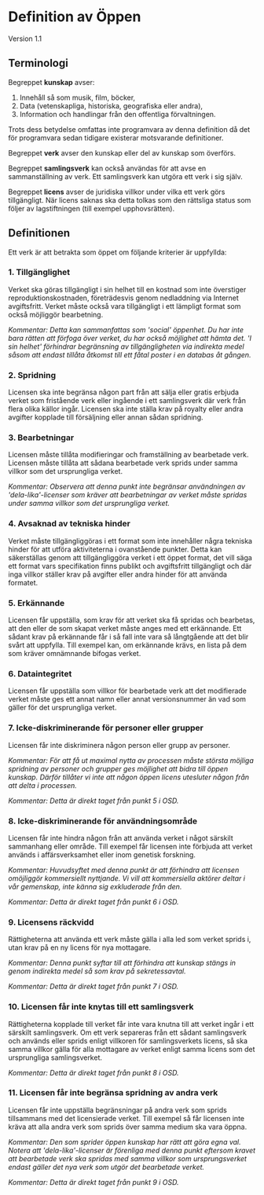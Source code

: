 # Definition av Öppen
Version 1.1

## Terminologi

Begreppet **kunskap** avser:

1. Innehåll så som musik, film, böcker,
2. Data (vetenskapliga, historiska, geografiska eller andra),
3. Information och handlingar från den offentliga förvaltningen. 

Trots dess betydelse omfattas inte programvara av denna definition då
det för programvara sedan tidigare existerar motsvarande definitioner.

Begreppet **verk** avser den kunskap eller del av kunskap som överförs.

Begreppet **samlingsverk** kan också användas för att avse en
sammanställning av verk. Ett samlingsverk kan utgöra ett verk i sig
själv.

Begreppet **licens** avser de juridiska villkor under vilka ett verk
görs tillgängligt. När licens saknas ska detta tolkas som den rättsliga
status som följer av lagstiftningen (till exempel upphovsrätten).

## Definitionen

Ett verk är att betrakta som öppet om följande kriterier är uppfyllda:

### 1. Tillgänglighet

Verket ska göras tillgängligt i sin helhet till en kostnad som inte
överstiger reproduktionskostnaden, företrädesvis genom nedladdning via
Internet avgiftsfritt. Verket måste också vara tillgängligt i ett
lämpligt format som också möjliggör bearbetning.

*Kommentar: Detta kan sammanfattas som 'social' öppenhet. Du har inte
bara rätten att förfoga över verket, du har också möjlighet att hämta
det. 'I sin helhet' förhindrar begränsning av tillgängligheten via
indirekta medel såsom att endast tillåta åtkomst till ett fåtal poster i
en databas åt gången.*

### 2. Spridning

Licensen ska inte begränsa någon part från att sälja eller gratis
erbjuda verket som fristående verk eller ingående i ett samlingsverk
där verk från flera olika källor ingår. Licensen ska inte ställa krav på
royalty eller andra avgifter kopplade till försäljning eller annan
sådan spridning.

### 3. Bearbetningar

Licensen måste tillåta modifieringar och framställning av bearbetade
verk. Licensen måste tillåta att sådana bearbetade verk sprids under
samma villkor som det ursprungliga verket. 

*Kommentar: Observera att denna punkt inte begränsar användningen av
'dela-lika'-licenser som kräver att bearbetningar av verket måste
spridas under samma villkor som det ursprungliga verket.*

### 4. Avsaknad av tekniska hinder

Verket måste tillgängliggöras i ett format som inte innehåller några
tekniska hinder för att utföra aktiviteterna i ovanstående punkter. Detta
kan säkerställas genom att tillgängliggöra verket i ett öppet format, det
vill säga ett format vars specifikation finns publikt och avgiftsfritt
tillgängligt och där inga villkor ställer krav på avgifter eller andra
hinder för att använda formatet.

### 5. Erkännande

Licensen får uppställa, som krav för att verket ska få spridas och
bearbetas, att den eller de som skapat verket måste anges med ett
erkännande. Ett sådant krav på erkännande får i så fall inte vara så
långtgående att det blir svårt att uppfylla. Till exempel kan, om
erkännande krävs, en lista på dem som kräver omnämnande bifogas verket.

### 6. Dataintegritet

Licensen får uppställa som villkor för bearbetade verk att det
modifierade verket måste ges ett annat namn eller annat versionsnummer
än vad som gäller för det ursprungliga verket.

### 7. Icke-diskriminerande för personer eller grupper

Licensen får inte diskriminera någon person eller grupp av personer.

*Kommentar: För att få ut maximal nytta av processen måste största
möjliga spridning av personer och grupper ges möjlighet att bidra till
öppen kunskap. Därför tillåter vi inte att någon öppen licens utesluter
någon från att delta i processen.*

*Kommentar: Detta är direkt taget från punkt 5 i OSD.*

### 8. Icke-diskriminerande för användningsområde

Licensen får inte hindra någon från att använda verket i något
särskilt sammanhang eller område. Till exempel får licensen inte
förbjuda att verket används i affärsverksamhet eller inom genetisk
forskning.

*Kommentar: Huvudsyftet med denna punkt är att förhindra att licensen
omöjliggör kommersiellt nyttjande. Vi vill att kommersiella aktörer
deltar i vår gemenskap, inte känna sig exkluderade från den.*

*Kommentar: Detta är direkt taget från punkt 6 i OSD.*

### 9. Licensens räckvidd

Rättigheterna att använda ett verk måste gälla i alla led som verket
sprids i, utan krav på en ny licens för nya mottagare.

*Kommentar: Denna punkt syftar till att förhindra att kunskap stängs
in genom indirekta medel så som krav på sekretessavtal.*

*Kommentar: Detta är direkt taget från punkt 7 i OSD.*

### 10. Licensen får inte knytas till ett samlingsverk

Rättigheterna kopplade till verket får inte vara knutna till att verket
ingår i ett särskilt samlingsverk. Om ett verk separeras från ett
sådant samlingsverk och används eller sprids enligt villkoren för
samlingsverkets licens, så ska samma villkor gälla för alla mottagare
av verket enligt samma licens som det ursprungliga samlingsverket.

*Kommentar: Detta är direkt taget från punkt 8 i OSD.*

### 11. Licensen får inte begränsa spridning av andra verk

Licensen får inte uppställa begränsningar på andra verk som sprids
tillsammans med det licensierade verket. Till exempel så får licensen
inte kräva att alla andra verk som sprids över samma medium ska vara
öppna.

*Kommentar: Den som sprider öppen kunskap har rätt att göra egna val.
Notera att 'dela-lika'-licenser är förenliga med denna punkt eftersom
kravet att bearbetade verk ska spridas med samma villkor som
ursprungsverket endast gäller det nya verk som utgör det bearbetade
verket.*

*Kommentar: Detta är direkt taget från punkt 9 i OSD.*
